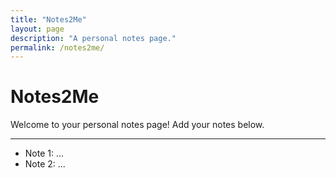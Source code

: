 ```yaml
---
title: "Notes2Me"
layout: page
description: "A personal notes page."
permalink: /notes2me/
---
```


# Notes2Me

Welcome to your personal notes page! Add your notes below.

---

- Note 1: ...
- Note 2: ... 